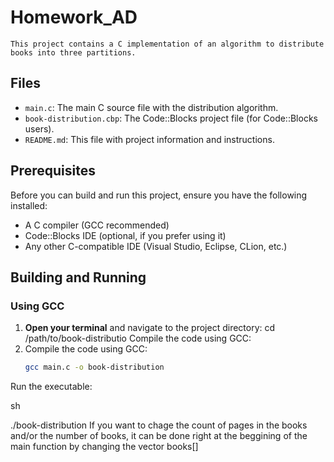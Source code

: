 # Homework_AD
    This project contains a C implementation of an algorithm to distribute books into three partitions.

## Files

- `main.c`: The main C source file with the distribution algorithm.
- `book-distribution.cbp`: The Code::Blocks project file (for Code::Blocks users).
- `README.md`: This file with project information and instructions.

## Prerequisites

Before you can build and run this project, ensure you have the following installed:

- A C compiler (GCC recommended)
- Code::Blocks IDE (optional, if you prefer using it)
- Any other C-compatible IDE (Visual Studio, Eclipse, CLion, etc.)

## Building and Running

### Using GCC

1. **Open your terminal** and navigate to the project directory:
   cd /path/to/book-distributio
   Compile the code using GCC:
2. Compile the code using GCC:
   ```sh
   gcc main.c -o book-distribution
Run the executable:

sh

./book-distribution
If you want to chage the count of pages in the books and/or the number of books, it can be done right at the beggining of the main function by changing the vector books[]
